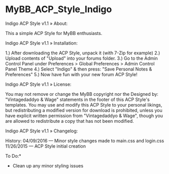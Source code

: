 # MyBB_ACP_Style_Indigo

Indigo ACP Style v1.1
» About:

This a simple ACP Style for MyBB enthusiasts.

Indigo ACP Style v1.1
» Installation:

1.) After downloading the ACP Style, unpack it (with 7-Zip for example)
2.) Upload contents of "Upload" into your forums folder.
3.) Go to the Admin Control Panel under Preferences > Global Preferences > Admin Control Panel Theme
4.) Select "Indigo" & then press: "Save Personal Notes & Preferences"
5.) Now have fun with your new forum ACP Style!

Indigo ACP Style v1.1
» License:

You may not remove or change the MyBB copyright nor the Designed by: "Vintagedaddyo & Wage" statements in the footer of this ACP Style's templates. You may use and modify this ACP Style to your personal likings, but redistributing a modified version for download is prohibited, unless you have explicit written permission from "Vintagedaddyo & Wage", though you are allowed to redistribute a copy that has not been modified.

Indigo ACP Style v1.1
» Changelog:

History:
04/09/2016 — Minor style changes made to main.css and login.css
11/26/2015 — ACP Style initial creation

To Do:*
* Clean up any minor styling issues
